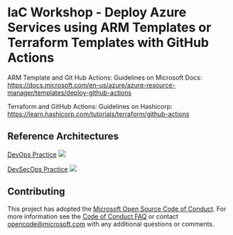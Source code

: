 # IaC Workshop - Deploy Azure Services using ARM Templates or Terraform Templates with GitHub Actions

ARM Template and Git Hub Actions: Guidelines on Microsoft Docs: https://docs.microsoft.com/en-us/azure/azure-resource-manager/templates/deploy-github-actions

Terraform and GitHub Actions: Guidelines on Hashicorp: https://learn.hashicorp.com/tutorials/terraform/github-actions

## Reference Architectures

[DevOps Practice](https://docs.microsoft.com/en-us/azure/architecture/solution-ideas/articles/devops-in-a-hybrid-environment)
![](https://docs.microsoft.com/en-us/azure/architecture/solution-ideas/media/devops-in-a-hybrid-environment.png)

[DevSecOps Practice](https://docs.microsoft.com/en-us/azure/architecture/solution-ideas/articles/devsecops-in-github)
![](https://docs.microsoft.com/en-us/azure/architecture/solution-ideas/media/devsecops-in-github-data-flow.png)

## Contributing

This project has adopted the [Microsoft Open Source Code of Conduct](https://opensource.microsoft.com/codeofconduct/). For more information see the [Code of Conduct FAQ](https://opensource.microsoft.com/codeofconduct/faq/) or contact [opencode@microsoft.com](mailto:opencode@microsoft.com) with any additional questions or comments.
  
